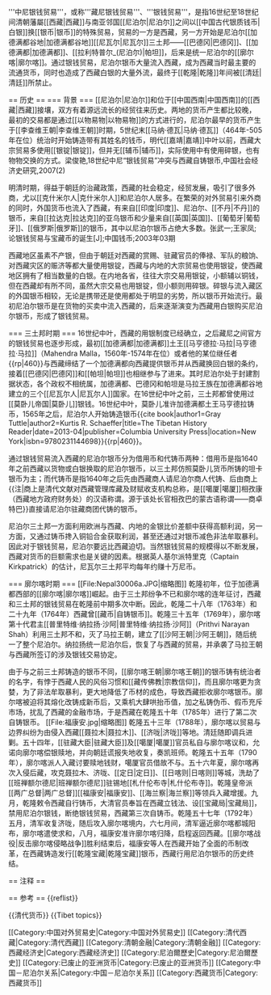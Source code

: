 '''中尼银钱贸易'''，或称'''藏尼银钱贸易'''、'''银钱贸易'''，是指16世纪至18世纪间清朝藩屬[[西藏|西藏]]与南亚邻国[[尼泊尔|尼泊尔]]之间以[[中国古代银质钱币|白银]]换[[银币|银币]]的特殊贸易，贸易的一方是西藏，另一方开始是尼泊尔[[加德满都谷地|加德满都谷地]][[尼瓦尔|尼瓦尔]]三土邦——[[巴德冈|巴德冈]]、[[加德满都|加德满都]]、[[拉利特普尔_(尼泊尔)|帕坦]]，后来是统一尼泊尔的[[廓尔喀|廓尔喀]]。通过银钱贸易，尼泊尔银币大量流入西藏，成为西藏当时最主要的流通货币，同时也造成了西藏白银的大量外流，最终于[[乾隆|乾隆]]年间被[[清廷|清廷]]所禁止。

== 历史 ==
=== 背景 ===
[[尼泊尔|尼泊尔]]和位于[[中国西南|中国西南]]的[[西藏|西藏]]接壤，双方有着源远流长的经贸往来历史。两地的货币产生都比较晚，最初的交易都是通过[[以物易物|以物易物]]的方式进行的，尼泊尔最早的货币产生于[[李查维王朝|李查维王朝]]时期，5世纪末[[马纳·德瓦|马纳·德瓦]]（464年-505年在位）统治时开始铸造带有其姓名的钱币，明代[[嘉靖|嘉靖]]中叶以前，西藏大宗贸易多使用[[银锭|银锭]]，但并无[[辅币|辅币]]，实际使用中有使用碎银，也有物物交换的方式。<ref name="liang">梁俊艳,18世纪中尼“银钱贸易”冲突与西藏自铸银币,中国社会经济史研究,2007(2)</ref>

明清时期，得益于朝廷的治藏政策，西藏的社会稳定，经贸发展，吸引了很多外商，尤以[[克什米尔人|克什米尔人]]和尼泊尔人居多。在繁荣的对外贸易引来外商的同时，外国货币也流入了西藏，有来自[[印度|印度]]、尼泊尔、[[不丹|不丹]]的银币，来自[[拉达克|拉达克]]的亚乌银币和少量来自[[英国|英国]]、[[葡萄牙|葡萄牙]]、[[俄罗斯|俄罗斯]]的银币，其中以尼泊尔银币占绝大多数。<ref name=zhang>张武一;王家凤;论银钱贸易与宝藏币的诞生[J];中国钱币;2003年03期</ref>

西藏地区虽素不产银，但由于朝廷对西藏的赏赐、驻藏官员的俸禄、军队的粮饷、对西藏灾区的赈济等都大量使用银锭，西藏与内地的大宗贸易也使用银锭，使西藏地区拥有了相当数量的白银。在内地各省，往往大宗交易用银锭，小额辅以铜钱，但在西藏却有所不同，虽然大宗交易也用银锭，但小额则用碎银。碎银与流入藏区的外国银币相较，无论是携带还是使用都处于明显的劣势，所以银币开始流行。最初尼泊尔银币是在货物的买卖中流入西藏的，后来逐渐演变为西藏用白银购买尼泊尔银币，形成了银钱贸易。<ref name=zhang/>

=== 三土邦时期 ===
16世纪中叶，西藏的用银制度已经确立，之后藏尼之间官方的银钱贸易也逐步形成，最初[[加德满都|加德满都]]土王[[马亨德拉·马拉|马亨德拉·马拉]]（Mahendra Malla，1560年-1574年在位）或者他的某位继任者<ref name="reader"/>{{rp|460}}与西藏缔结了一个加德满都向西藏提供银币并从西藏换回白银的条约，接着[[巴德冈|巴德冈]]和[[帕坦|帕坦]]也相继参与了进来<ref name="liang"/>。其时尼泊尔处于封建割据状态，各个政权不相统属，加德满都、巴德冈和帕坦是马拉王族在加德满都谷地建立的三个[[尼瓦尔人|尼瓦尔人]]国家。在16世纪中叶之前，三土邦都曾使用过[[莫卧儿帝国|莫卧儿]]银钱。16世纪中叶，莫卧儿准许加德满都土王马亨德拉铸币，1565年之后，尼泊尔人开始铸造银币<ref name="reader">{{cite book|author1=Gray Tuttle|author2=Kurtis R. Schaeffer|title=The Tibetan History Reader|date=2013-04|publisher=Columbia University Press|location=New York|isbn=9780231144698}}</ref>{{rp|460}}。

通过银钱贸易流入西藏的尼泊尔银币分为借用币和代铸币两种：借用币是指1640年之前西藏以货物或白银换取的尼泊尔银币，以三土邦仿照莫卧儿货币所铸的坦卡银币为主；而代铸币是指1640年之后先由西藏商人请尼泊尔商人代铸、后由商上{{注|商上是清代文献对西藏管理库藏及财赋收支机构总称，是[[噶厦|噶厦]]相孜康（西藏地方政府财务处）的汉语称谓。源于该处长官相孜巴的蒙古语称谓——商卓特巴}}直接请尼泊尔驻藏商团代铸的银币。

尼泊尔三土邦一方面利用欧洲与西藏、内地的金银比价差额中获得高额利润，另一方面，又通过铸币搀入铜铅合金获取利润，甚至还通过对银币减色非法牟取暴利。因此对于银钱贸易，尼泊尔要远比西藏迫切。当然银钱贸易的规模得以不断发展，西藏对货币的巨额需求也是关键的因素。根据英人基尔派特里克（Captain Kirkpatrick）的估计，尼瓦尔三土邦平均每年约赚十万尼币。

=== 廓尔喀时期 ===
[[File:Nepal30006a.JPG|缩略图]]
乾隆初年，位于加德满都西部的[[廓尔喀|廓尔喀]]崛起。由于三土邦纷争不已和廓尔喀的连年征讨，西藏和三土邦的银钱贸易在乾隆前中期多次中断。因此，乾隆二十八年（1763年）和二十九年（1764年）西藏曾[[藏币|自铸银币]]。乾隆三十五年（1769年），廓尔喀第十代君主[[普里特维·纳拉扬·沙阿|普里特维·纳拉扬·沙阿]]（Prithvi Narayan Shah）利用三土邦不和，灭了马拉王朝，建立了[[沙阿王朝|沙阿王朝]]，随后统一了整个尼泊尔。纳拉扬统一尼泊尔后，恢复了与西藏的贸易，并承袭了马拉王朝与西藏所签订的涉及银钱交易协定。

由于与之前三土邦铸造的银币不同，[[廓尔喀王朝|廓尔喀王朝]]的银币铸有统治者的名字，有悖于西藏人民的风俗习惯和[[藏传佛教|宗教信仰]]，而且廓尔喀更为贪婪，为了非法牟取暴利，更大地降低了币材的成色，导致西藏拒收廓尔喀银币。廓尔喀被迫将其熔化改铸成新币后，又乘机大肆哄抬币值，加之私铸伪币、假币充斥市场，扰乱了西藏的金融市场，于是西藏在乾隆五十年（1785年）进行了第二次自铸银币。
[[File:福康安.jpg|缩略图]]
乾隆五十三年（1788年），廓尔喀以贸易与边界纠纷为由侵入西藏[[聂拉木|聂拉木]]、[[济咙|济咙]]等地。清廷随即调兵进剿。五十四年，[[驻藏大臣|驻藏大臣]]及[[噶厦|噶厦]]官员私自与廓尔喀议和，允诺向廓尔喀偿银赎地，并向朝廷谎报失地收复，奏凯班师。乾隆五十五年（1790年），廓尔喀派人入藏讨要赎地钱财，噶厦官员借故不与。五十六年夏，廓尔喀再次入侵后藏，攻克聂拉木、济咙、[[定日|定日]]、[[日喀则|日喀则]]等城，洗劫了[[班禅额尔德尼|班禅额尔德尼]]驻锡地[[札什伦布寺|札什伦布寺]]。乾隆皇帝派[[两广总督|两广总督]][[福康安|福康安]]、[[海兰察|海兰察]]等领兵入藏增援。九月，乾隆敕令西藏自行铸币，大清官员奉旨在西藏立钱法、设[[宝藏局|宝藏局]]，禁用尼泊尔银钱，断绝银钱贸易，西藏第三次自铸币。乾隆五十七年（1792年）五月，清军收复济咙，随后攻入廓尔喀境内，六七月间，清军逼近廓尔喀都城阳布，廓尔喀遣使求和，八月，福康安准许廓尔喀归降，启程返回西藏。[[廓尔喀战役|反击廓尔喀侵略战争]]胜利结束后，福康安等人在西藏开始了全面的币制改革，在西藏铸造发行[[乾隆宝藏|乾隆宝藏]]银币，西藏行用尼泊尔银币的历史终结。

== 注释 ==
<references group="註"/>

== 参考 ==
{{reflist}}

{{清代货币}}
{{Tibet topics}}

[[Category:中国对外贸易史|Category:中国对外贸易史]]
[[Category:清代西藏|Category:清代西藏]]
[[Category:清朝金融|Category:清朝金融]]
[[Category:西藏经济史|Category:西藏经济史]]
[[Category:尼泊爾歷史|Category:尼泊爾歷史]]
[[Category:已废止的亚洲货币|Category:已废止的亚洲货币]]
[[Category:中国－尼泊尔关系|Category:中国－尼泊尔关系]]
[[Category:西藏货币|Category:西藏货币]]